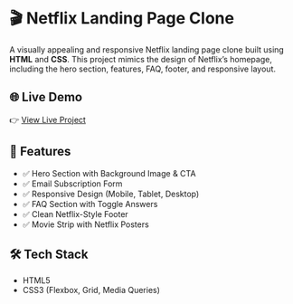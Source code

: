 # 🎬 Netflix Landing Page Clone

A visually appealing and responsive Netflix landing page clone built using **HTML** and **CSS**. This project mimics the design of Netflix’s homepage, including the hero section, features, FAQ, footer, and responsive layout.

## 🌐 Live Demo

👉 [View Live Project](https://sripadh26.github.io/Netflix-LandingPage)
## 🚀 Features

- ✅ Hero Section with Background Image & CTA
- ✅ Email Subscription Form
- ✅ Responsive Design (Mobile, Tablet, Desktop)
- ✅ FAQ Section with Toggle Answers
- ✅ Clean Netflix-Style Footer
- ✅ Movie Strip with Netflix Posters

## 🛠️ Tech Stack

- HTML5
- CSS3 (Flexbox, Grid, Media Queries)


